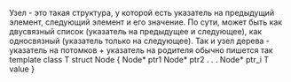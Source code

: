 Узел - это такая структура, у которой есть указатель на предыдущий элемент, следующий элемент и его значение.
По сути, может быть как двусвязный список (указатель на предыдущее и следующее), как односвязный (указатель только на следующее).
Так и узел дерева - указатель на потомков + указатель на родителя
обычно пишется так
template class T
struct Node {
	Node* ptr1
	Node* ptr2
	.
	.
	.
	Node* ptr_i
	T value
}